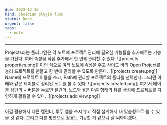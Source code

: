 ```yaml
---
due: 2023-12-16
kind: obsidian plugin func
status: Done
urgent: false
tags:
  - note
---
```

----

Projects라는 플러그인은 각 노트에 프로젝트 관리에 필요한 기능들을 추가해주는 기능을 가진다. 여러 속성을 직접 추가해서 한 번에 관리할 수 있다.
![[projects properties.png]]
이런 식으로 여러 노트에 속성을 주고 사이드 바의 Open Project를 눌러 프로젝트를 만들고 한 번에 관리할 수 있도록 만든다.
![[projects create.png]]
Name에 프로젝트 이름을 쓰고, Path에 관리할 프로젝트의 폴더를 선택한다. 그러면 아래와 같은 테이블로 정리된 노트를 볼 수 있다.
![[projects created.png]]
여기서 테이블 상단의 + 버튼을 누르면 캘린더, 보드와 같은 다른 형태의 뷰를 생성해 프로젝트를 다양하게 활용할 수 있다.
![[projects add view.png]]


----
이걸 활용해서 다른 캘린더, 투두 앱을 쓰지 않고 직접 설계해서 내 맞춤형으로 쓸 수 있을 것 같다. 그리고 다른 방면으로 활용도 가능할 거 같으니 잘 써봐야겠다.